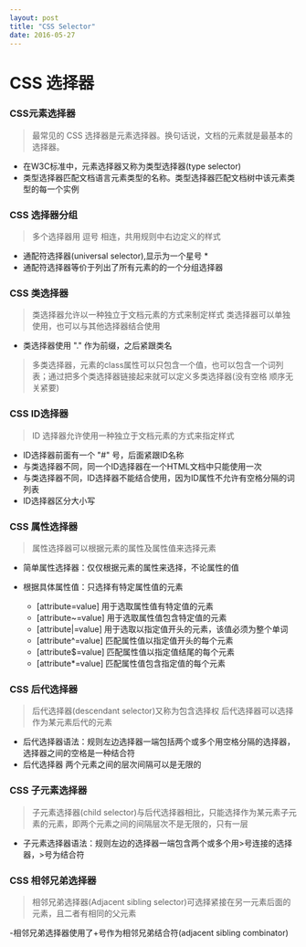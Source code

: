 ```yaml
---
layout: post
title: "CSS Selector"
date: 2016-05-27
---
```


# CSS 选择器

### CSS元素选择器

> 最常见的 CSS 选择器是元素选择器。换句话说，文档的元素就是最基本的选择器。

- 在W3C标准中，元素选择器又称为类型选择器(type selector)
- 类型选择器匹配文档语言元素类型的名称。类型选择器匹配文档树中该元素类型的每一个实例


### CSS 选择器分组

> 多个选择器用 逗号 相连，共用规则中右边定义的样式

- 通配符选择器(universal selector),显示为一个星号 *
- 通配符选择器等价于列出了所有元素的的一个分组选择器

### CSS 类选择器

> 类选择器允许以一种独立于文档元素的方式来制定样式
> 类选择器可以单独使用，也可以与其他选择器结合使用

- 类选择器使用 "." 作为前缀，之后紧跟类名

>多类选择器，元素的class属性可以只包含一个值，也可以包含一个词列表；通过把多个类选择器链接起来就可以定义多类选择器(没有空格 顺序无关紧要)


### CSS ID选择器

> ID 选择器允许使用一种独立于文档元素的方式来指定样式

- ID选择器前面有一个 "#" 号，后面紧跟ID名称
- 与类选择器不同，同一个ID选择器在一个HTML文档中只能使用一次
- 与类选择器不同，ID选择器不能结合使用，因为ID属性不允许有空格分隔的词列表
- ID选择器区分大小写


### CSS 属性选择器

> 属性选择器可以根据元素的属性及属性值来选择元素

- 简单属性选择器：仅仅根据元素的属性来选择，不论属性的值
- 根据具体属性值：只选择有特定属性值的元素

  - [attribute=value]   用于选取属性值有特定值的元素
  - [attribute~=value]  用于选取属性值包含特定值的元素
  - [attribute|=value]  用于选取以指定值开头的元素，该值必须为整个单词
  - [attribute^=value]  匹配属性值以指定值开头的每个元素
  - [attribute$=value]  匹配属性值以指定值结尾的每个元素
  - [attribute*=value]  匹配属性值包含指定值的每个元素

### CSS 后代选择器

> 后代选择器(descendant selector)又称为包含选择权
> 后代选择器可以选择作为某元素后代的元素

- 后代选择器语法：规则左边选择器一端包括两个或多个用空格分隔的选择器，选择器之间的空格是一种结合符
- 后代选择器 两个元素之间的层次间隔可以是无限的

### CSS 子元素选择器

> 子元素选择器(child selector)与后代选择器相比，只能选择作为某元素子元素的元素，即两个元素之间的间隔层次不是无限的，只有一层

- 子元素选择器语法：规则左边的选择器一端包含两个或多个用>号连接的选择器，>号为结合符

### CSS 相邻兄弟选择器

> 相邻兄弟选择器(Adjacent sibling selector)可选择紧接在另一元素后面的元素，且二者有相同的父元素

-相邻兄弟选择器使用了+号作为相邻兄弟结合符(adjacent sibling combinator)
